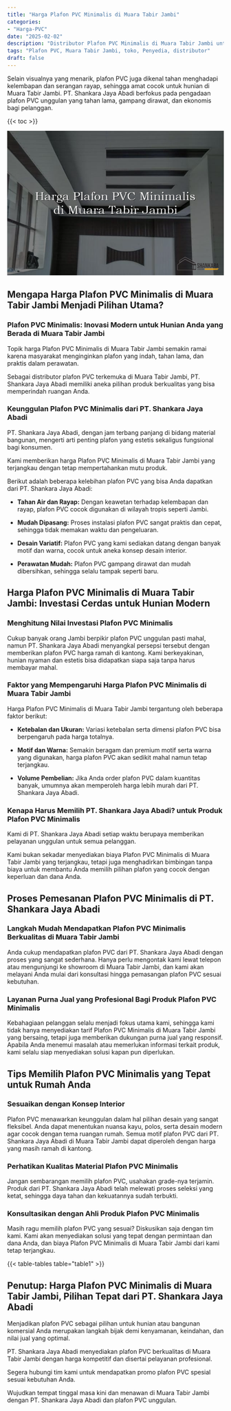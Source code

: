 ```yaml
---
title: "Harga Plafon PVC Minimalis di Muara Tabir Jambi"
categories: 
- "Harga-PVC"
date: "2025-02-02"
description: "Distributor Plafon PVC Minimalis di Muara Tabir Jambi untuk hunian, perkantoran, dan ritel. Panel terbaik, variasi motif, warna menarik, beserta layanan instalasi ditangani oleh teknisi berpengalaman dan jaminan resmi!|Layanan penjualan Plafon PVC Minimalis di Muara Tabir Jambi bagi keperluan tempat tinggal, perkantoran, maupun toko, dengan material unggulan dan pemasangan oleh tim ahli dan garansi resmi.|Solusi Plafon PVC Minimalis di Muara Tabir Jambi yang terbukti bagi rumah, kantor, dan gerai, dengan panel unggulan dan instalasi oleh tim ahli serta kepastian resmi.|Penyediaan Plafon PVC Minimalis di Muara Tabir Jambi untuk tempat tinggal, office, serta gerai, dengan produk terbaik dan penempatan dikerjakan oleh tenaga ahli profesional, disertai beserta kepastian resmi.}"
tags: "Plafon PVC, Muara Tabir Jambi, toko, Penyedia, distributor"
draft: false
---
```


Selain visualnya yang menarik, plafon PVC juga dikenal tahan menghadapi kelembapan dan serangan rayap, sehingga amat cocok untuk hunian di Muara Tabir Jambi. PT. Shankara Jaya Abadi berfokus pada pengadaan plafon PVC unggulan yang tahan lama, gampang dirawat, dan ekonomis bagi pelanggan.

{{< toc >}}

![Harga Plafon PVC Minimalis di Muara Tabir Jambi](/images/Harga-PVC/Harga-Plafon-PVC-Minimalis-di-Muara-Tabir-Jambi.png)


## Mengapa Harga Plafon PVC Minimalis di Muara Tabir Jambi Menjadi Pilihan Utama?

### Plafon PVC Minimalis: Inovasi Modern untuk Hunian Anda yang Berada di Muara Tabir Jambi

Topik harga Plafon PVC Minimalis di Muara Tabir Jambi semakin ramai karena masyarakat menginginkan plafon yang indah, tahan lama, dan praktis dalam perawatan.

Sebagai distributor plafon PVC terkemuka di Muara Tabir Jambi, PT. Shankara Jaya Abadi memiliki aneka pilihan produk berkualitas yang bisa memperindah ruangan Anda.

### Keunggulan Plafon PVC Minimalis dari PT. Shankara Jaya Abadi

PT. Shankara Jaya Abadi, dengan jam terbang panjang di bidang material bangunan, mengerti arti penting plafon yang estetis sekaligus fungsional bagi konsumen.

Kami memberikan harga Plafon PVC Minimalis di Muara Tabir Jambi yang terjangkau dengan tetap mempertahankan mutu produk.

Berikut adalah beberapa kelebihan plafon PVC yang bisa Anda dapatkan dari PT. Shankara Jaya Abadi:

- **Tahan Air dan Rayap:** Dengan keawetan terhadap kelembapan dan rayap, plafon PVC cocok digunakan di wilayah tropis seperti Jambi.

- **Mudah Dipasang:** Proses instalasi plafon PVC sangat praktis dan cepat, sehingga tidak memakan waktu dan pengeluaran.

- **Desain Variatif:** Plafon PVC yang kami sediakan datang dengan banyak motif dan warna, cocok untuk aneka konsep desain interior.

- **Perawatan Mudah:** Plafon PVC gampang dirawat dan mudah dibersihkan, sehingga selalu tampak seperti baru.

## Harga Plafon PVC Minimalis di Muara Tabir Jambi: Investasi Cerdas untuk Hunian Modern

### Menghitung Nilai Investasi Plafon PVC Minimalis

Cukup banyak orang Jambi berpikir plafon PVC unggulan pasti mahal, namun PT. Shankara Jaya Abadi menyangkal persepsi tersebut dengan memberikan plafon PVC harga ramah di kantong. Kami berkeyakinan, hunian nyaman dan estetis bisa didapatkan siapa saja tanpa harus membayar mahal.

### Faktor yang Mempengaruhi Harga Plafon PVC Minimalis di Muara Tabir Jambi

Harga Plafon PVC Minimalis di Muara Tabir Jambi tergantung oleh beberapa faktor berikut:

- **Ketebalan dan Ukuran:** Variasi ketebalan serta dimensi plafon PVC bisa berpengaruh pada harga totalnya.

- **Motif dan Warna:** Semakin beragam dan premium motif serta warna yang digunakan, harga plafon PVC akan sedikit mahal namun tetap terjangkau.

- **Volume Pembelian:** Jika Anda order plafon PVC dalam kuantitas banyak, umumnya akan memperoleh harga lebih murah dari PT. Shankara Jaya Abadi.

### Kenapa Harus Memilih PT. Shankara Jaya Abadi? untuk Produk Plafon PVC Minimalis

Kami di PT. Shankara Jaya Abadi setiap waktu berupaya memberikan pelayanan unggulan untuk semua pelanggan.

Kami bukan sekadar menyediakan biaya Plafon PVC Minimalis di Muara Tabir Jambi yang terjangkau, tetapi juga menghadirkan bimbingan tanpa biaya untuk membantu Anda memilih pilihan plafon yang cocok dengan keperluan dan dana Anda.

## Proses Pemesanan Plafon PVC Minimalis di PT. Shankara Jaya Abadi

### Langkah Mudah Mendapatkan Plafon PVC Minimalis Berkualitas di Muara Tabir Jambi

Anda cukup mendapatkan plafon PVC dari PT. Shankara Jaya Abadi dengan proses yang sangat sederhana. Hanya perlu mengontak kami lewat telepon atau mengunjungi ke showroom di Muara Tabir Jambi, dan kami akan melayani Anda mulai dari konsultasi hingga pemasangan plafon PVC sesuai kebutuhan.

### Layanan Purna Jual yang Profesional Bagi Produk Plafon PVC Minimalis

Kebahagiaan pelanggan selalu menjadi fokus utama kami, sehingga kami tidak hanya menyediakan tarif Plafon PVC Minimalis di Muara Tabir Jambi yang bersaing, tetapi juga memberikan dukungan purna jual yang responsif. Apabila Anda menemui masalah atau memerlukan informasi terkait produk, kami selalu siap menyediakan solusi kapan pun diperlukan.

## Tips Memilih Plafon PVC Minimalis yang Tepat untuk Rumah Anda

### Sesuaikan dengan Konsep Interior

Plafon PVC menawarkan keunggulan dalam hal pilihan desain yang sangat fleksibel. Anda dapat menentukan nuansa kayu, polos, serta desain modern agar cocok dengan tema ruangan rumah. Semua motif plafon PVC dari PT. Shankara Jaya Abadi di Muara Tabir Jambi dapat diperoleh dengan harga yang masih ramah di kantong.

### Perhatikan Kualitas Material Plafon PVC Minimalis

Jangan sembarangan memilih plafon PVC, usahakan grade-nya terjamin. Produk dari PT. Shankara Jaya Abadi telah melewati proses seleksi yang ketat, sehingga daya tahan dan kekuatannya sudah terbukti.

### Konsultasikan dengan Ahli Produk Plafon PVC Minimalis

Masih ragu memilih plafon PVC yang sesuai? Diskusikan saja dengan tim kami. Kami akan menyediakan solusi yang tepat dengan permintaan dan dana Anda, dan biaya Plafon PVC Minimalis di Muara Tabir Jambi dari kami tetap terjangkau.

{{< table-tables table="table1" >}}

## Penutup: Harga Plafon PVC Minimalis di Muara Tabir Jambi, Pilihan Tepat dari PT. Shankara Jaya Abadi

Menjadikan plafon PVC sebagai pilihan untuk hunian atau bangunan komersial Anda merupakan langkah bijak demi kenyamanan, keindahan, dan nilai jual yang optimal.

PT. Shankara Jaya Abadi menyediakan plafon PVC berkualitas di Muara Tabir Jambi dengan harga kompetitif dan disertai pelayanan profesional.

Segera hubungi tim kami untuk mendapatkan promo plafon PVC spesial sesuai kebutuhan Anda.

Wujudkan tempat tinggal masa kini dan menawan di Muara Tabir Jambi dengan PT. Shankara Jaya Abadi dan plafon PVC unggulan.